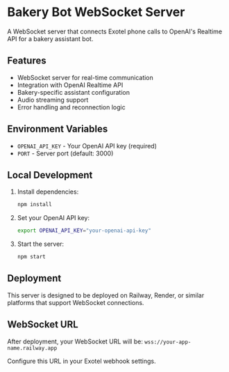 
# Bakery Bot WebSocket Server

A WebSocket server that connects Exotel phone calls to OpenAI's Realtime API for a bakery assistant bot.

## Features

- WebSocket server for real-time communication
- Integration with OpenAI Realtime API
- Bakery-specific assistant configuration
- Audio streaming support
- Error handling and reconnection logic

## Environment Variables

- `OPENAI_API_KEY` - Your OpenAI API key (required)
- `PORT` - Server port (default: 3000)

## Local Development

1. Install dependencies:
   ```bash
   npm install
   ```

2. Set your OpenAI API key:
   ```bash
   export OPENAI_API_KEY="your-openai-api-key"
   ```

3. Start the server:
   ```bash
   npm start
   ```

## Deployment

This server is designed to be deployed on Railway, Render, or similar platforms that support WebSocket connections.

## WebSocket URL

After deployment, your WebSocket URL will be:
`wss://your-app-name.railway.app`

Configure this URL in your Exotel webhook settings.
